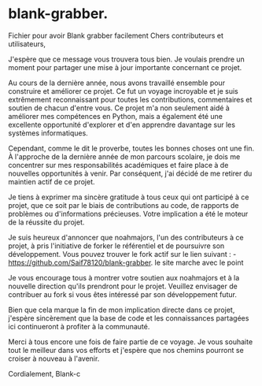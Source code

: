 # blank-grabber.
Fichier pour avoir Blank grabber facilement
Chers contributeurs et utilisateurs,

J'espère que ce message vous trouvera tous bien. Je voulais prendre un moment pour partager une mise à jour importante concernant ce projet.

Au cours de la dernière année, nous avons travaillé ensemble pour construire et améliorer ce projet. Ce fut un voyage incroyable et je suis extrêmement reconnaissant pour toutes les contributions, commentaires et soutien de chacun d'entre vous. Ce projet m'a non seulement aidé à améliorer mes compétences en Python, mais a également été une excellente opportunité d'explorer et d'en apprendre davantage sur les systèmes informatiques.

Cependant, comme le dit le proverbe, toutes les bonnes choses ont une fin. À l'approche de la dernière année de mon parcours scolaire, je dois me concentrer sur mes responsabilités académiques et faire place à de nouvelles opportunités à venir. Par conséquent, j'ai décidé de me retirer du maintien actif de ce projet.

Je tiens à exprimer ma sincère gratitude à tous ceux qui ont participé à ce projet, que ce soit par le biais de contributions au code, de rapports de problèmes ou d'informations précieuses. Votre implication a été le moteur de la réussite du projet.

Je suis heureux d'annoncer que noahmajors, l'un des contributeurs à ce projet, à pris l'initiative de forker le référentiel et de poursuivre son développement. Vous pouvez trouver le fork actif sur le lien suivant : -https://github.com/Saif78120/blank-grabber. le site marche   avec le point 

Je vous encourage tous à montrer votre soutien aux noahmajors et à la nouvelle direction qu'ils prendront pour le projet. Veuillez envisager de contribuer au fork si vous êtes intéressé par son développement futur.

Bien que cela marque la fin de mon implication directe dans ce projet, j'espère sincèrement que la base de code et les connaissances partagées ici continueront à profiter à la communauté.

Merci à tous encore une fois de faire partie de ce voyage. Je vous souhaite tout le meilleur dans vos efforts et j'espère que nos chemins pourront se croiser à nouveau à l'avenir.

Cordialement,
Blank-c

